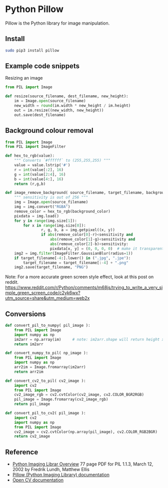 # Python Pillow

Pillow is the Python library for image manipulation.

## Install

```bash
sudo pip3 install pillow
```

## Example code snippets

Resizing an image

```python
from PIL import Image

def resize(source_filename, dest_filename, new_height):
    im = Image.open(source_filename)
    new_width = round(im.width * new_height / im.height)
    out = im.resize((new_width, new_height))
    out.save(dest_filename)
```

## Background colour removal

```python
from PIL import Image
from PIL import ImageFilter

def hex_to_rgb(value):
    """ Converts `#ffffff` to (255,255,255) """
    value = value.lstrip('#')
    r = int(value[:2], 16)
    g = int(value[2:4], 16)
    b = int(value[4:], 16)
    return (r,g,b)

def image_remove_background( source_filename, target_filename, background_color="#ffffff", sensitivity=25):
    """ sensitivity is out of 256 """
    img = Image.open(source_filename)  
    img = img.convert("RGBA")  
    remove_color = hex_to_rgb(background_color)
    pixdata = img.load()  
    for y in range(img.size[1]):  
        for x in range(img.size[0]):  
                r, g, b, a = img.getpixel((x, y))  
                if abs(remove_color[0]-r)<sensitivity and 
                    abs(remove_color[1]-g)<sensitivity and 
                    abs(remove_color[2]-b)<sensitivity:
                    pixdata[x, y] = (0, 0, 0, 0)  # make it transparent
    img2 = img.filter(ImageFilter.GaussianBlur(radius=1))  
    if target_filename[-4:].lower() in (".jpg", ".jpe"):
        target_filename = target_filename[:-4] + ".png"
    img2.save(target_filename, "PNG")  
```

Note: For a more accurate green screen style effect, look at this post on reddit. https://www.reddit.com/r/Python/comments/m68js/trying_to_write_a_very_simple_green_screen_code/c2yk6wx?utm_source=share&utm_medium=web2x

## Conversions

```python
def convert_pil_to_numpy( pil_image ):
    from PIL import Image
    import numpy as np
    im2arr = np.array(im)     # note: im2arr.shape will return height x width x channel
    return im2arr

def convert_numpy_to_pil( np_image ):
    from PIL import Image
    import numpy as np
    arr2im = Image.fromarray(im2arr)
    return arr2im

def convert_cv2_to_pil( cv2_image ):
    import cv2
    from PIL import Image
    cv2_image_rgb = cv2.cvtColor(cv2_image, cv2.COLOR_BGR2RGB)
    pil_image = Image.fromarray(cv2_image_rgb)
    return pil_image

def convert_pil_to_cv2( pil_image ):
    import cv2
    import numpy as np
    from PIL import Image
    cv2_image = cv2.cvtColor(np.array(pil_image), cv2.COLOR_RGB2BGR)
    return cv2_image

```

## Reference

* [Python Imaging Librar Overview](/python/pillow-handbook.pdf) 77 page PDF for PIL 1.1.3, March 12, 2002 by Fredrik Lundh, Matthew Ellis
* [Pillow (Python Imaging Library) documentation](https://pillow.readthedocs.io/en/stable/)
* [Open CV documentation](https://opencv-python-tutroals.readthedocs.io/en/latest/py_tutorials/py_tutorials.html)

